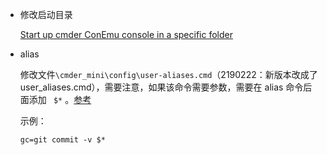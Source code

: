 + 修改启动目录

  [Start up cmder ConEmu console in a specific folder](https://stackoverflow.com/questions/31933766/start-up-cmder-conemu-console-in-a-specific-folder)

+ alias

  修改文件`\cmder_mini\config\user-aliases.cmd`（2190222：新版本改成了 user_aliases.cmd），需要注意，如果该命令需要参数，需要在 alias 命令后面添加 ` $*` 。[参考](http://cmder.net/)

  示例：

  ```shell
  gc=git commit -v $*
  ```


